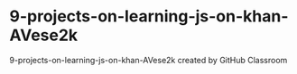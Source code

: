 # 9-projects-on-learning-js-on-khan-AVese2k
9-projects-on-learning-js-on-khan-AVese2k created by GitHub Classroom
